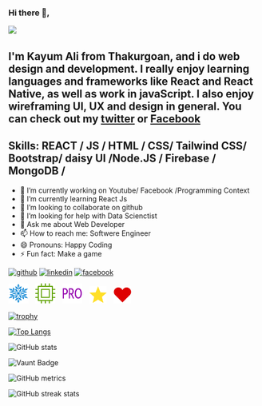 ### Hi there 👋,

![](https://i.ibb.co/bs3tbQ6/Purple-Geometric-Gaming-Channel.jpg)


## I'm Kayum Ali from Thakurgoan, and i do web design and development. I really enjoy learning languages and frameworks like React and React Native, as well as work in javaScript. I also enjoy wireframing UI, UX  and design in general. You can check out my [twitter](https://twitter.com/Maybe_Kayum)  or [Facebook](https://www.facebook.com/KayumXTen/)

## Skills: REACT / JS / HTML / CSS/ Tailwind CSS/ Bootstrap/ daisy UI /Node.JS / Firebase / MongoDB / 

- 🔭 I’m currently working on Youtube/ Facebook /Programming Context 
- 🌱 I’m currently learning React Js 
- 👯 I’m looking to collaborate on github 
- 🤔 I’m looking for help with Data Scienctist 
- 💬 Ask me about Web Developer 
- 📫 How to reach me: Softwere Engineer 
- 😄 Pronouns: Happy Coding 
- ⚡ Fun fact: Make a game 


[<img src='https://cdn.jsdelivr.net/npm/simple-icons@3.0.1/icons/github.svg' alt='github' height='40'>](https://github.com/Kayum-Ali)  [<img src='https://cdn.jsdelivr.net/npm/simple-icons@3.0.1/icons/linkedin.svg' alt='linkedin' height='40'>](https://www.linkedin.com/in/https://www.linkedin.com/feed//)  [<img src='https://cdn.jsdelivr.net/npm/simple-icons@3.0.1/icons/facebook.svg' alt='facebook' height='40'>](https://www.facebook.com/profile.php?id=100083913833550)  

<a href='https://archiveprogram.github.com/'><img src='https://raw.githubusercontent.com/acervenky/animated-github-badges/master/assets/acbadge.gif' width='40' height='40'></a> <a href='https://docs.github.com/en/developers'><img src='https://raw.githubusercontent.com/acervenky/animated-github-badges/master/assets/devbadge.gif' width='40' height='40'></a> <a href='https://github.com/pricing'><img src='https://raw.githubusercontent.com/acervenky/animated-github-badges/master/assets/pro.gif' width='40' height='40'></a> <a href='https://stars.github.com/'><img src='https://raw.githubusercontent.com/acervenky/animated-github-badges/master/assets/starbadge.gif' width='35' height='35'></a> <a href='https://docs.github.com/en/github/supporting-the-open-source-community-with-github-sponsors'><img src='https://raw.githubusercontent.com/acervenky/animated-github-badges/master/assets/sponsorbadge.gif' width='35' height='35'></a> 

[![trophy](https://github-profile-trophy.vercel.app/?username=Kayum-Ali)](https://github.com/ryo-ma/github-profile-trophy)

[![Top Langs](https://github-readme-stats.vercel.app/api/top-langs/?username=Kayum-Ali)](https://github.com/anuraghazra/github-readme-stats)

![GitHub stats](https://github-readme-stats.vercel.app/api?username=Kayum-Ali&show_icons=true&count_private=true)  

![Vaunt Badge](https://api.vaunt.dev/v1/github/entities/Kayum-Ali/contributions?format=svg&private=true)  

![GitHub metrics](https://metrics.lecoq.io/Kayum-Ali)  

![GitHub streak stats](https://streak-stats.demolab.com/?user=Kayum-Ali)  



